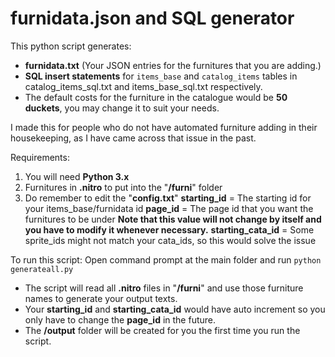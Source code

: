 # furnidata.json and SQL generator

This python script generates:
  - **furnidata.txt** (Your JSON entries for the furnitures that you are adding.)
  - **SQL insert statements** for `items_base` and `catalog_items` tables in catalog_items_sql.txt and items_base_sql.txt respectively.
  - The default costs for the furniture in the catalogue would be **50 duckets**, you may change it to suit your needs.

I made this for people who do not have automated furniture adding in their housekeeping, as I have came across that issue in the past.

Requirements:
1. You will need **Python 3.x**
2. Furnitures in **.nitro** to put into the "**/furni**" folder
3. Do remember to edit the "**config.txt**"
   **starting_id** = The starting id for your items_base/furnidata id
   **page_id** = The page id that you want the furnitures to be under **Note that this value will not change by itself and you have to modify it whenever necessary.**
   **starting_cata_id** = Some sprite_ids might not match your cata_ids, so this would solve the issue

To run this script:
Open command prompt at the main folder and run ```python generateall.py```
  - The script will read all **.nitro** files in "**/furni**" and use those furniture names to generate your output texts.
  - Your **starting_id** and **starting_cata_id** would have auto increment so you only have to change the **page_id** in the future.
  - The **/output** folder will be created for you the first time you run the script.
  
